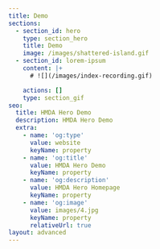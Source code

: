 ```yaml
---
title: Demo
sections:
  - section_id: hero
    type: section_hero
    title: Demo
    image: /images/shattered-island.gif
  - section_id: lorem-ipsum
    content: |+
      # ![](/images/index-recording.gif)

    actions: []
    type: section_gif
seo:
  title: HMDA Hero Demo
  description: HMDA Hero Demo
  extra:
    - name: 'og:type'
      value: website
      keyName: property
    - name: 'og:title'
      value: HMDA Hero Demo
      keyName: property
    - name: 'og:description'
      value: HMDA Hero Homepage
      keyName: property
    - name: 'og:image'
      value: images/4.jpg
      keyName: property
      relativeUrl: true
layout: advanced
---
```

